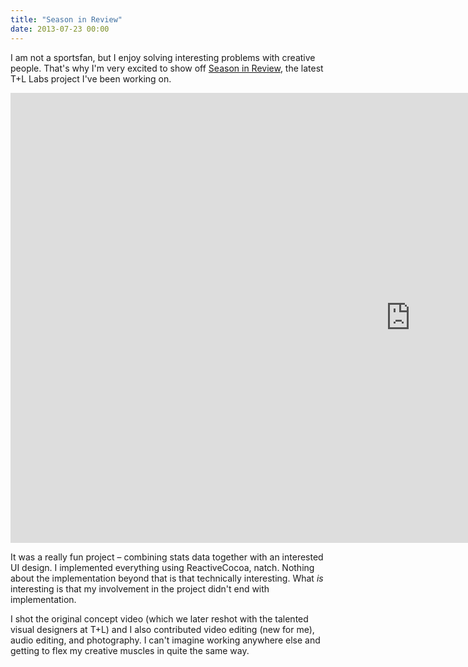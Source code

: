 ```yaml
---
title: "Season in Review"
date: 2013-07-23 00:00
---
```


<import><p>I am not a sportsfan, but I enjoy solving interesting problems with creative people. That's why I'm very excited to show off <a href="http://labs.teehanlax.com/project/season-in-review">Season in Review</a>, the latest T+L Labs project I've been working on. </p>
<div class="embed-responsive embed-responsive-16by9"><iframe data-image-dimensions="1280x720" mozallowfullscreen="" allowfullscreen="" src="https://player.vimeo.com/video/70821480?wmode=opaque&amp;api=1" width="1280" data-embed="true" webkitallowfullscreen="" frameborder="0" height="720" class="embed-responsive-item"></iframe></div>
<p>It was a really fun project – combining stats data together with an interested UI design. I implemented everything using ReactiveCocoa, natch. Nothing about the implementation beyond that is that technically interesting. What <em>is</em> interesting is that my involvement in the project didn't end with implementation. </p>

<p>I shot the original concept video (which we later reshot with the talented visual designers at T+L) and I also contributed video editing (new for me), audio editing, and photography. I can't imagine working anywhere else and getting to flex my creative muscles in quite the same way. </p></import>

<!-- more -->

